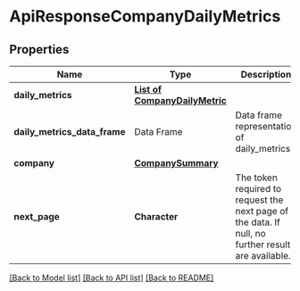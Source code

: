 # ApiResponseCompanyDailyMetrics

[//]: # (CLASS:IntrinioSDK::ApiResponseCompanyDailyMetrics)

[//]: # (KIND:object)

## Properties

[//]: # (START_DEFINITION)

Name | Type | Description
------------ | ------------- | -------------
**daily_metrics** | [**List of CompanyDailyMetric**](CompanyDailyMetric.md) |  &nbsp;
**daily_metrics_data_frame** | Data Frame | Data frame representation of daily_metrics
**company** | [**CompanySummary**](CompanySummary.md) |  &nbsp;
**next_page** | **Character** | The token required to request the next page of the data. If null, no further results are available. &nbsp;

[//]: # (END_DEFINITION)


[//]: # (CONTAINED_CLASS:IntrinioSDK::CompanyDailyMetric)


[//]: # (CONTAINED_CLASS:IntrinioSDK::CompanySummary)


[[Back to Model list]](../README.md#documentation-for-models) [[Back to API list]](../README.md#documentation-for-api-endpoints) [[Back to README]](../README.md)


